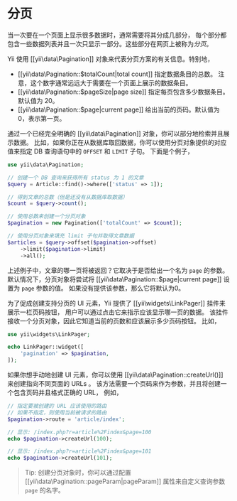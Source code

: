 分页
==========

当一次要在一个页面上显示很多数据时，通常需要将其分成几部分，
每个部分都包含一些数据列表并且一次只显示一部分。这些部分在网页上被称为*分页*。
  
Yii 使用 [[yii\data\Pagination]] 对象来代表分页方案的有关信息。特别地，

* [[yii\data\Pagination::$totalCount|total count]] 指定数据条目的总数。
  注意，这个数字通常远远大于需要在一个页面上展示的数据条目。
* [[yii\data\Pagination::$pageSize|page size]] 指定每页包含多少数据条目。
  默认值为 20。
* [[yii\data\Pagination::$page|current page]] 给出当前的页码。默认值为 0，表示第一页。

通过一个已经完全明确的 [[yii\data\Pagination]] 对象，你可以部分地检索并且展示数据。
比如，如果你正在从数据库取回数据，你可以使用分页对象提供的对应值来指定 DB 查询语句中的 `OFFSET` 和  `LIMIT` 子句。
下面是个例子，

```php
use yii\data\Pagination;

// 创建一个 DB 查询来获得所有 status 为 1 的文章
$query = Article::find()->where(['status' => 1]);

// 得到文章的总数（但是还没有从数据库取数据）
$count = $query->count();

// 使用总数来创建一个分页对象
$pagination = new Pagination(['totalCount' => $count]);

// 使用分页对象来填充 limit 子句并取得文章数据
$articles = $query->offset($pagination->offset)
    ->limit($pagination->limit)
    ->all();
```

上述例子中，文章的哪一页将被返回？它取决于是否给出一个名为 `page` 的参数。
默认情况下，分页对象将尝试将 [[yii\data\Pagination::$page|current page]] 设置为 `page` 参数的值。
如果没有提供该参数，那么它将默认为0。

为了促成创建支持分页的 UI 元素，Yii 提供了 [[yii\widgets\LinkPager]] 挂件来展示一栏页码按钮，
用户可以通过点击它来指示应该显示哪一页的数据。
该挂件接收一个分页对象，因此它知道当前的页数和应该展示多少页码按钮。
比如，

```php
use yii\widgets\LinkPager;

echo LinkPager::widget([
    'pagination' => $pagination,
]);
```

如果你想手动地创建 UI 元素，你可以使用 [[yii\data\Pagination::createUrl()]] 来创建指向不同页面的 URLs 。
该方法需要一个页码来作为参数，并且将创建一个包含页码并且格式正确的 URL，
例如，

```php
// 指定要被创建的 URL 应该使用的路由
// 如果不指定，则使用当前被请求的路由
$pagination->route = 'article/index';

// 显示: /index.php?r=article%2Findex&page=100
echo $pagination->createUrl(100);

// 显示: /index.php?r=article%2Findex&page=101
echo $pagination->createUrl(101);
```

> Tip: 创建分页对象时，你可以通过配置 [[yii\data\Pagination::pageParam|pageParam]]
  属性来自定义查询参数 `page` 的名字。
 
